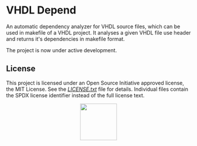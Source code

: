 # VHDL Depend
An automatic dependency analyzer for VHDL source files, which can be used in makefile of a VHDL project. It analyses a given VHDL file use header and returns it's dependencies in makefile format.

The project is now under active development.

## License

This project is licensed under an Open Source Initiative approved license, the MIT License. See the [*LICENSE.txt*](LICENSE.txt) file for details. Individual files contain the SPDX license identifier instead of the full license text.

<p align="center">
  <a href="http://opensource.org/">
    <img src="https://opensource.org/files/osi_logo_bold_300X400_90ppi.png" width="100">
  </a>
</p>
